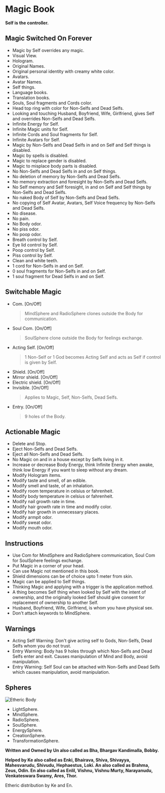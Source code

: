# Magic Book
**Self is the controller.**

## Magic Switched On Forever

-   Magic by Self overrides any magic.
-   Visual View.
-   Hologram.
-   Original Names.
-   Original personal identity with creamy white color.
-   Avatars.
-   Avatar Names.
-   Self things.
-   Language books.
-   Translation books.
-   Souls, Soul fragments and Cords color.
-   Head top ring with color for Non-Selfs and Dead Selfs.
-   Looking and touching Husband, Boyfriend, Wife, Girlfriend, gives Self and overrides Non-Selfs and Dead Selfs.
-   Infinite Energy for Self.
-   Infinite Magic units for Self.
-   Infinite Cords and Soul fragments for Self.
-   Infinite Avatars for Self.
-   Magic by Non-Selfs and Dead Selfs in and on Self and Self things is disabled.
-   Magic by spells is disabled.
-   Magic to replace gender is disabled.
-   Magic to misplace body parts is disabled.
-   No Non-Selfs and Dead Selfs in and on Self things.
-   No deletion of memory by Non-Selfs and Dead Selfs.
-   No memory extraction and foresight by Non-Selfs and Dead Selfs.
-   No Self memory and Self foresight, in and on Self and Self things by Non-Selfs and Dead Selfs.
-   No naked Body of Self by Non-Selfs and Dead Selfs.
-   No copying of Self Avatar, Avatars, Self Voice frequency by Non-Selfs and Dead Selfs.
-   No disease.
-   No pain.
-   No Body odor.
-   No piss odor.
-   No poop odor.
-   Breath control by Self.
-   Eye lid control by Self.
-   Poop control by Self.
-   Piss control by Self.
-   Clean and white teeth.
-   1 cord for Non-Selfs in and on Self.
-   0 soul fragments for Non-Selfs in and on Self.
-   1 soul fragment for Dead Selfs in and on Self.

## Switchable Magic

-   Com. [On/Off]
    >   MindSphere and RadioSphere clones outside the Body for communication.
-   Soul Com. [On/Off]
    >   SoulSphere clone outside the Body for feelings exchange.
-   Acting Self. [On/Off]
    >   1 Non-Self or 1 God becomes Acting Self and acts as Self if control is given by Self.
-   Shield. [On/Off]
-   Mirror shield. [On/Off]
-   Electric shield. [On/Off]
-   Invisible. [On/Off]
    >   Applies to Magic, Self, Non-Selfs, Dead Selfs.
-   Entry. [On/Off]
    >   9 holes of the Body.

## Actionable Magic

-   Delete and Stop.
-   Eject Non-Selfs and Dead Selfs.
-   Eject all Non-Selfs and Dead Selfs.
-   No Magic on and in a house except by Selfs living in it.
-   Increase or decrease Body Energy, think Infinite Energy when awake, think low Energy if you want to sleep without any dream.
-   Modify Hologram items.
-   Modify taste and smell, of an edible.
-   Modify smell and taste, of an inhalation.
-   Modify room temperature in celsius or fahrenheit.
-   Modify body temperature in celsius or fahrenheit.
-   Modify nail growth rate in time.
-   Modify hair growth rate in time and modify color.
-   Modify hair growth in unnecessary places.
-   Modify armpit odor.
-   Modify sweat odor.
-   Modify mouth odor.

## Instructions

-   Use Com for MindSphere and RadioSphere communication, Soul Com for SoulSphere feelings exchange.
-   Put Magic in a corner of your head.
-   Can use Magic not mentioned in this book.
-   Shield dimensions can be of choice upto 1 meter from skin.
-   Magic can be applied to Self things.
-   Thinking Magic and applying with a trigger is the application method.
-   A thing becomes Self thing when looked by Self with the intent of ownership, and the originally looked Self should give consent for replacement of ownership to another Self.
-   Husband, Boyfriend, Wife, Girlfriend, is whom you have physical sex.
-   Don't attach keywords to MindSphere.

## Warnings

-   Acting Self Warning: Don't give acting self to Gods, Non-Selfs, Dead Selfs whom you do not trust.
-   Entry Warning: Body has 9 holes through which Non-Selfs and Dead Selfs enter and exit. Causes manipulation of Mind and Body, avoid manipulation.
-   Entry Warning: Self Soul can be attached with Non-Selfs and Dead Selfs which causes manipulation, avoid manipulation.

## Spheres
![Etheric Body](https://raw.githubusercontent.com/SelfMagician/SelfMagic/main/Etheric-Body.JPG)
-   LightSphere.
-   MindSphere.
-   RadioSphere.
-   SoulSphere.
-   EnergySphere.
-   CreationSphere.
-   TransformationSphere.

**Written and Owned by Un also called as Bha, Bhargav Kandimalla, Bobby.**

**Helped by Ke also called as Enki, Bhairava, Shiva, Shivayya, Mahesvarudu, Shivudu, Hephaestus, Loki. An also called as Brahma, Zeus, Odin. En also called as Enlil, Vishnu, Vishnu Murty, Narayanudu, Venkateswara Swamy, Ares, Thor.**

Etheric distribution by Ke and En.
